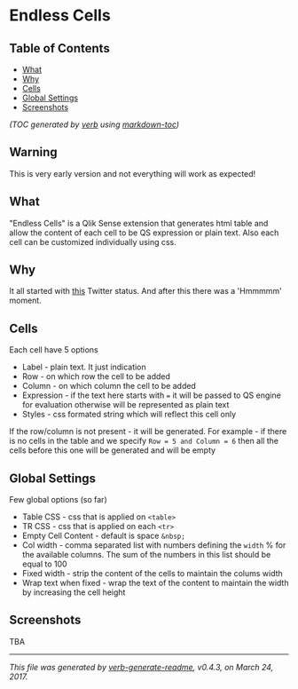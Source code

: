 # Endless Cells

## Table of Contents

- [What](#what)
- [Why](#why)
- [Cells](#cells)
- [Global Settings](#global-settings)
- [Screenshots](#screenshots)

_(TOC generated by [verb](https://github.com/verbose/verb) using [markdown-toc](https://github.com/jonschlinkert/markdown-toc))_
## Warning
This is very early version and not everything will work as expected!

## What
"Endless Cells" is a Qlik Sense extension that generates html table and allow the content of each cell to be QS expression or plain text. Also each cell can be customized individually using css.  

## Why
It all started with [this](https://twitter.com/seebach/status/844492254144290816) Twitter status. And after this there was a 'Hmmmmm' moment.

## Cells
Each cell have 5 options

* Label - plain text. It just indication
* Row - on which row the cell to be added
* Column - on which column the cell to be added
* Expression - if the text here starts with `=` it will be passed to QS engine for evaluation otherwise will be represented as plain text 
* Styles - css formated string which will reflect this cell only

If the row/column is not present - it will be generated. For example - if there is no cells in the table and we specify `Row = 5 and Column = 6` then all the cells before this one will be generated and will be empty

## Global Settings
Few global options (so far)

* Table CSS - css that is applied on `<table>`
* TR CSS - css that is applied on each `<tr>`
* Empty Cell Content - default is space `&nbsp;`
* Col width - comma separated list with numbers defining the `width` % for the available columns. The sum of the numbers in this list should be equal to 100
* Fixed width - strip the content of the cells to maintain the colums width
* Wrap text when fixed - wrap the text of the content to maintain the width by increasing the cell height

## Screenshots
TBA

***

_This file was generated by [verb-generate-readme](https://github.com/verbose/verb-generate-readme), v0.4.3, on March 24, 2017._

